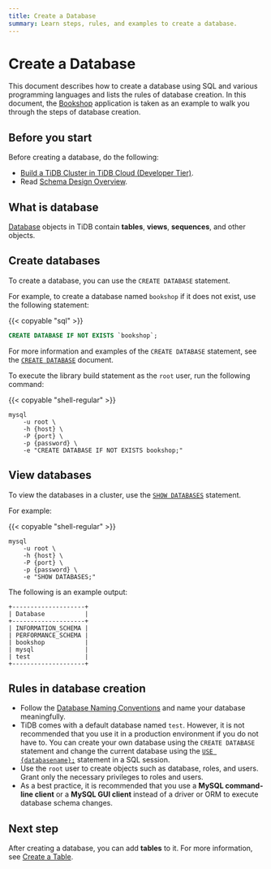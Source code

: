 ```yaml
---
title: Create a Database
summary: Learn steps, rules, and examples to create a database.
---
```


# Create a Database

This document describes how to create a database using SQL and various programming languages and lists the rules of database creation. In this document, the [Bookshop](/develop/dev-guide-bookshop-schema-design.md) application is taken as an example to walk you through the steps of database creation.

## Before you start

Before creating a database, do the following:

- [Build a TiDB Cluster in TiDB Cloud (Developer Tier)](/develop/dev-guide-build-cluster-in-cloud.md).
- Read [Schema Design Overview](/develop/dev-guide-schema-design-overview.md).

## What is database

[Database](/develop/dev-guide-schema-design-overview.md) objects in TiDB contain **tables**, **views**, **sequences**, and other objects.

## Create databases

To create a database, you can use the `CREATE DATABASE` statement.

For example, to create a database named `bookshop` if it does not exist, use the following statement:

{{< copyable "sql" >}}

```sql
CREATE DATABASE IF NOT EXISTS `bookshop`;
```

For more information and examples of the `CREATE DATABASE` statement, see the [`CREATE DATABASE`](/sql-statements/sql-statement-create-database.md) document.

To execute the library build statement as the `root` user, run the following command:

{{< copyable "shell-regular" >}}

```shell
mysql
    -u root \
    -h {host} \
    -P {port} \
    -p {password} \
    -e "CREATE DATABASE IF NOT EXISTS bookshop;"
```

## View databases

To view the databases in a cluster, use the [`SHOW DATABASES`](/sql-statements/sql-statement-show-databases.md) statement.

For example:

{{< copyable "shell-regular" >}}

```shell
mysql
    -u root \
    -h {host} \
    -P {port} \
    -p {password} \
    -e "SHOW DATABASES;"
```

The following is an example output:

```
+--------------------+
| Database           |
+--------------------+
| INFORMATION_SCHEMA |
| PERFORMANCE_SCHEMA |
| bookshop           |
| mysql              |
| test               |
+--------------------+
```

## Rules in database creation

- Follow the [Database Naming Conventions](/develop/dev-guide-object-naming-guidelines.md) and name your database meaningfully.
- TiDB comes with a default database named `test`. However, it is not recommended that you use it in a production environment if you do not have to. You can create your own database using the `CREATE DATABASE` statement and change the current database using the [`USE {databasename};`](/sql-statements/sql-statement-use.md) statement in a SQL session.
- Use the `root` user to create objects such as database, roles, and users. Grant only the necessary privileges to roles and users.
- As a best practice, it is recommended that you use a **MySQL command-line client** or a **MySQL GUI client** instead of a driver or ORM to execute database schema changes.

## Next step

After creating a database, you can add **tables** to it. For more information, see [Create a Table](/develop/dev-guide-create-table.md).
